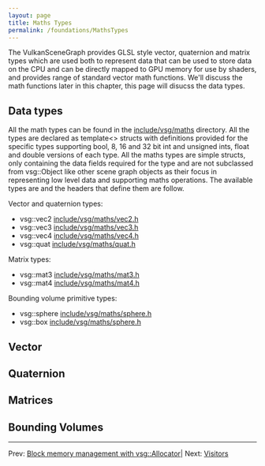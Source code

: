```yaml
---
layout: page
title: Maths Types
permalink: /foundations/MathsTypes
---
```


The VulkanSceneGraph provides GLSL style vector, quaternion and matrix types which are used both to represent data that can be used to store data on the CPU and can be directly mapped to GPU memory for use by shaders, and provides range of standard vector math functions.  We'll discuss the math functions later in this chapter, this page will disucss the data types.

## Data types

All the math types can be found in the [include/vsg/maths](https://github.com/vsg-dev/VulkanSceneGraph/tree/master/include/vsg/maths/) directory. All the types are declared as template<> structs with definitions provided for the specific types supporting bool, 8, 16 and 32 bit int and unsigned ints, float and double versions of each type. All the maths types are simple structs, only containing the data fields required for the type and are not subclassed from vsg::Object like other scene graph objects as their focus in representing low level data and supporting maths operations. The available types are and the headers that define them are follow.

Vector and quaternion types:
* vsg::vec2 [include/vsg/maths/vec2.h](https://github.com/vsg-dev/VulkanSceneGraph/tree/master/include/vsg/maths/vec2.h)
* vsg::vec3 [include/vsg/maths/vec3.h](https://github.com/vsg-dev/VulkanSceneGraph/tree/master/include/vsg/maths/vec3.h)
* vsg::vec4 [include/vsg/maths/vec4.h](https://github.com/vsg-dev/VulkanSceneGraph/tree/master/include/vsg/maths/vec4.h)
* vsg::quat [include/vsg/maths/quat.h](https://github.com/vsg-dev/VulkanSceneGraph/tree/master/include/vsg/maths/quat.h)

Matrix types:
* vsg::mat3 [include/vsg/maths/mat3.h](https://github.com/vsg-dev/VulkanSceneGraph/tree/master/include/vsg/maths/mat3.h)
* vsg::mat4 [include/vsg/maths/mat4.h](https://github.com/vsg-dev/VulkanSceneGraph/tree/master/include/vsg/maths/mat4.h)

Bounding volume primitive types:
* vsg::sphere [include/vsg/maths/sphere.h](https://github.com/vsg-dev/VulkanSceneGraph/tree/master/include/vsg/maths/spahre.h)
* vsg::box [include/vsg/maths/sphere.h](https://github.com/vsg-dev/VulkanSceneGraph/tree/master/include/vsg/maths/box.h)

## Vector


## Quaternion


## Matrices


## Bounding Volumes


---

Prev: [Block memory management with vsg::Allocator](Allocator.md)| Next: [Visitors](Visitors.md)
